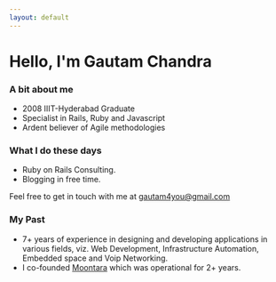 ```yaml
---
layout: default
---
```


# Hello, I'm Gautam Chandra

### A bit about me
* 2008 IIIT-Hyderabad Graduate
* Specialist in Rails, Ruby and Javascript
* Ardent believer of Agile methodologies

### What I do these days
* Ruby on Rails Consulting.
* Blogging in free time.


Feel free to get in touch with me at [gautam4you@gmail.com](mailto:gautam4you@gmail.com)


### My Past
* 7+ years of experience in designing and developing applications in various fields, viz. Web Development, Infrastructure Automation, Embedded space and Voip Networking.
* I co-founded [Moontara](https://www.linkedin.com/company/moontara-technovations-pvt-ltd) which was operational for 2+ years.

